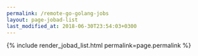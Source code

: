 ```yaml
---
permalink: /remote-go-golang-jobs
layout: page-jobad-list
last_modified_at: 2018-06-30T23:54:03+0300
---
```

{% include render_jobad_list.html permalink=page.permalink %}
